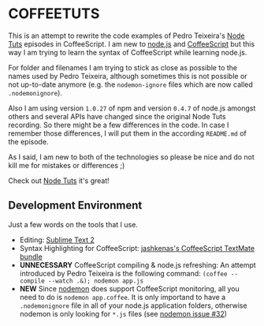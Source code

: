 # COFFEETUTS #

This is an attempt to rewrite the code examples of Pedro Teixeira's [Node Tuts](http://nodetuts.com "Node Tuts - Node.js Free Screencasts Tutorials") episodes in CoffeeScript. I am new to [node.js](http://nodejs.org/ "node.js") and [CoffeeScript](http://jashkenas.github.com/coffee-script/ "CoffeeScript") but this way I am trying to learn the syntax of CoffeeScript while learning node.js. 

For folder and filenames I am trying to stick as close as possible to the names used by Pedro Teixeira, although sometimes this is not possible or not up-to-date anymore (e.g. the `nodemon-ignore` files which are now called `.nodemonignore`).

Also I am using version `1.0.27` of npm and version `0.4.7` of node.js amongst others and several APIs have changed since the original Node Tuts recording. So there might be a few differences in the code. In case I remember those differences, I will put them in the according `README.md` of the episode.

As I said, I am new to both of the technologies so please be nice and do not kill me for mistakes or differences ;)

Check out [Node Tuts](http://nodetuts.com "Node Tuts - Node.js Free Screencasts Tutorials") it's great!

## Development Environment ##

Just a few words on the tools that I use. 

- Editing: [Sublime Text 2](http://www.sublimetext.com/ "Sublime Text: The text editor you'll fall in love with")
- Syntax Highlighting for CoffeeScript: [jashkenas's CoffeeScript TextMate bundle](https://github.com/jashkenas/coffee-script-tmbundle "A TextMate Bundle for the CoffeeScript programming language.")
- **UNNECESSARY** CoffeeScript compiling & node.js refreshing: An attempt introduced by Pedro Teixeira is the following command: `(coffee --compile --watch .&); nodemon app.js`
- **NEW** Since [nodemon](https://github.com/remy/nodemon "Monitor for any changes in your node.js application and automatically restart the server - perfect for development") does support CoffeeScript monitoring, all you need to do is `nodemon app.coffee`. It is only importand to have a `.nodemonignore` file in all of your node.js application folders, otherwise nodemon is only looking for `*.js` files (see [nodemon issue #32](https://github.com/remy/nodemon/issues/32 "Monitoring coffee-script file doesn't restart server"))